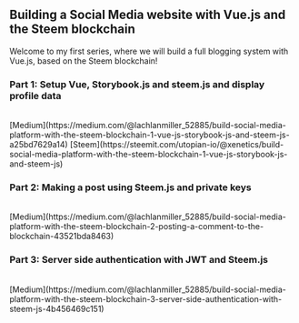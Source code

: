 ## Building a Social Media website with Vue.js and the Steem blockchain

Welcome to my first series, where we will build a full blogging system with Vue.js, based on the Steem blockchain! 

### Part 1: Setup Vue, Storybook.js and steem.js and display profile data
<br>
[Medium](https://medium.com/@lachlanmiller_52885/build-social-media-platform-with-the-steem-blockchain-1-vue-js-storybook-js-and-steem-js-a25bd7629a14)
[Steem](https://steemit.com/utopian-io/@xenetics/build-social-media-platform-with-the-steem-blockchain-1-vue-js-storybook-js-and-steem-js)
<br>

### Part 2: Making a post using Steem.js and private keys
<br>
[Medium](https://medium.com/@lachlanmiller_52885/build-social-media-platform-with-the-steem-blockchain-2-posting-a-comment-to-the-blockchain-43521bda8463)
<br>

### Part 3: Server side authentication with JWT and Steem.js
<br>
[Medium](https://medium.com/@lachlanmiller_52885/build-social-media-platform-with-the-steem-blockchain-3-server-side-authentication-with-steem-js-4b456469c151)
<br>

